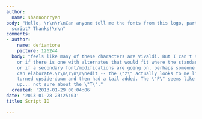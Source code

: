 ```yaml
---
author:
  name: shannonrryan
body: "Hello, \r\n\r\nCan anyone tell me the fonts from this logo, particularly the
  script? Thanks!\r\n"
comments:
- author:
    name: defiantone
    picture: 126244
  body: "feels like many of these characters are Vivaldi. But I can't say which version,
    or if there is one with alternates that would fit where the standards don't match,
    or if a secondary font/modifications are going on. perhaps someone more learned
    can elaborate.\r\n\r\n\r\nedit -- the \"z\" actually looks to me like it's been
    turned upside-down and then had a tail added. The \"P\" seems like an \"R\" cut
    up... not sure about the \"T\"."
  created: '2013-01-29 00:04:06'
date: '2013-01-28 23:25:03'
title: Script ID

---
```


